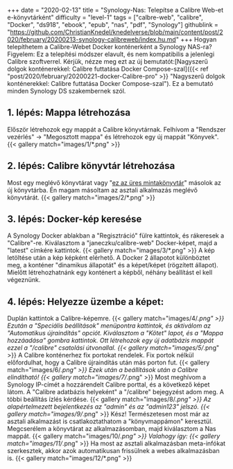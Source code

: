 +++
date = "2020-02-13"
title = "Synology-Nas: Telepítse a Calibre Web-et e-könyvtárként"
difficulty = "level-1"
tags = ["calbre-web", "calibre", "Docker", "ds918", "ebook", "epub", "nas", "pdf", "Synology"]
githublink = "https://github.com/ChristianKnedel/knedelverse/blob/main/content/post/2020/february/20200213-synology-calibreweb/index.hu.md"
+++
Hogyan telepíthetem a Calibre-Webet Docker konténerként a Synology NAS-ra? Figyelem: Ez a telepítési módszer elavult, és nem kompatibilis a jelenlegi Calibre szoftverrel. Kérjük, nézze meg ezt az új bemutatót:[Nagyszerű dolgok konténerekkel: Calibre futtatása Docker Compose-szal]({{< ref "post/2020/february/20200221-docker-Calibre-pro" >}} "Nagyszerű dolgok konténerekkel: Calibre futtatása Docker Compose-szal"). Ez a bemutató minden Synology DS szakembernek szól.
## 1. lépés: Mappa létrehozása
Először létrehozok egy mappát a Calibre könyvtárnak.  Felhívom a "Rendszer vezérlés" -> "Megosztott mappa" és létrehozok egy új mappát "Könyvek".
{{< gallery match="images/1/*.png" >}}

##  2. lépés: Calibre könyvtár létrehozása
Most egy meglévő könyvtárat vagy "[ez az üres mintakönyvtár](https://drive.google.com/file/d/1zfeU7Jh3FO_jFlWSuZcZQfQOGD0NvXBm/view)" másolok az új könyvtárba. Én magam másoltam az asztali alkalmazás meglévő könyvtárát.
{{< gallery match="images/2/*.png" >}}

## 3. lépés: Docker-kép keresése
A Synology Docker ablakban a "Regisztráció" fülre kattintok, és rákeresek a "Calibre"-re. Kiválasztom a "janeczku/calibre-web" Docker-képet, majd a "latest" címkére kattintok.
{{< gallery match="images/3/*.png" >}}
A kép letöltése után a kép képként elérhető. A Docker 2 állapotot különböztet meg, a konténer "dinamikus állapotát" és a képet/képet (rögzített állapot). Mielőtt létrehozhatnánk egy konténert a képből, néhány beállítást el kell végeznünk.
## 4. lépés: Helyezze üzembe a képet:
Duplán kattintok a Calibre-képemre.
{{< gallery match="images/4/*.png" >}}
Ezután a "Speciális beállítások" menüpontra kattintok, és aktiválom az "Automatikus újraindítás" opciót. Kiválasztom a "Kötet" lapot, és a "Mappa hozzáadása" gombra kattintok. Ott létrehozok egy új adatbázis mappát ezzel a "/calibre" csatolási útvonallal.
{{< gallery match="images/5/*.png" >}}
A Calibre konténerhez fix portokat rendelek. Fix portok nélkül előfordulhat, hogy a Calibre újraindítás után más porton fut.
{{< gallery match="images/6/*.png" >}}
Ezek után a beállítások után a Calibre elindítható!
{{< gallery match="images/7/*.png" >}}
Most meghívom a Synology IP-címét a hozzárendelt Calibre porttal, és a következő képet látom. A "Calibre adatbázis helyeként" a "/calibre" bejegyzést adom meg. A többi beállítás ízlés kérdése.
{{< gallery match="images/8/*.png" >}}
Az alapértelmezett bejelentkezés az "admin" és az "admin123" jelszó.
{{< gallery match="images/9/*.png" >}}
Kész! Természetesen most már az asztali alkalmazást is csatlakoztathatom a "könyvmappámon" keresztül. Megcserélem a könyvtárat az alkalmazásomban, majd kiválasztom a Nas mappát.
{{< gallery match="images/10/*.png" >}}
Valahogy így:
{{< gallery match="images/11/*.png" >}}
Ha most az asztali alkalmazásban meta-infókat szerkesztek, akkor azok automatikusan frissülnek a webes alkalmazásban is.
{{< gallery match="images/12/*.png" >}}